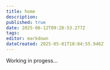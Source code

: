 ```yaml
---
title: home
description: 
published: true
date: 2025-06-12T09:28:53.277Z
tags: 
editor: markdown
dateCreated: 2025-05-01T18:04:55.946Z
---
```


Working in progess...